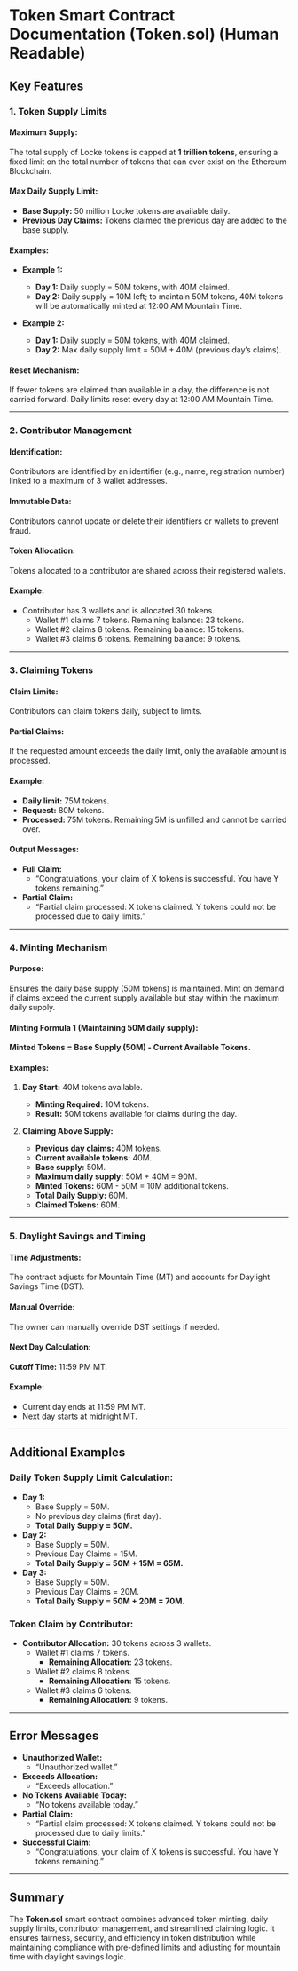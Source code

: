 # Token Smart Contract Documentation (Token.sol) (Human Readable)

## Key Features

### 1. Token Supply Limits

#### Maximum Supply:
The total supply of Locke tokens is capped at **1 trillion tokens**, ensuring a fixed limit on the total number of tokens that can ever exist on the Ethereum Blockchain.

#### Max Daily Supply Limit:
- **Base Supply:** 50 million Locke tokens are available daily.
- **Previous Day Claims:** Tokens claimed the previous day are added to the base supply.

#### Examples:
- **Example 1:**
  - **Day 1:** Daily supply = 50M tokens, with 40M claimed.
  - **Day 2:** Daily supply = 10M left; to maintain 50M tokens, 40M tokens will be automatically minted at 12:00 AM Mountain Time.

- **Example 2:**
  - **Day 1:** Daily supply = 50M tokens, with 40M claimed.
  - **Day 2:** Max daily supply limit = 50M + 40M (previous day’s claims).

#### Reset Mechanism:
If fewer tokens are claimed than available in a day, the difference is not carried forward. Daily limits reset every day at 12:00 AM Mountain Time.

---

### 2. Contributor Management

#### Identification:
Contributors are identified by an identifier (e.g., name, registration number) linked to a maximum of 3 wallet addresses.

#### Immutable Data:
Contributors cannot update or delete their identifiers or wallets to prevent fraud.

#### Token Allocation:
Tokens allocated to a contributor are shared across their registered wallets.

#### Example:
- Contributor has 3 wallets and is allocated 30 tokens.
  - Wallet #1 claims 7 tokens. Remaining balance: 23 tokens.
  - Wallet #2 claims 8 tokens. Remaining balance: 15 tokens.
  - Wallet #3 claims 6 tokens. Remaining balance: 9 tokens.

---

### 3. Claiming Tokens

#### Claim Limits:
Contributors can claim tokens daily, subject to limits.

#### Partial Claims:
If the requested amount exceeds the daily limit, only the available amount is processed.

#### Example:
- **Daily limit:** 75M tokens.
- **Request:** 80M tokens.
- **Processed:** 75M tokens. Remaining 5M is unfilled and cannot be carried over.

#### Output Messages:
- **Full Claim:**
  - “Congratulations, your claim of X tokens is successful. You have Y tokens remaining.”
- **Partial Claim:**
  - “Partial claim processed: X tokens claimed. Y tokens could not be processed due to daily limits.”

---

### 4. Minting Mechanism

#### Purpose:
Ensures the daily base supply (50M tokens) is maintained.
Mint on demand if claims exceed the current supply available but stay within the maximum daily supply.

#### Minting Formula 1 (Maintaining 50M daily supply):
**Minted Tokens = Base Supply (50M) - Current Available Tokens.**

#### Examples:
1. **Day Start:** 40M tokens available.
   - **Minting Required:** 10M tokens.
   - **Result:** 50M tokens available for claims during the day.

2. **Claiming Above Supply:**
   - **Previous day claims:** 40M tokens.
   - **Current available tokens:** 40M.
   - **Base supply:** 50M.
   - **Maximum daily supply:** 50M + 40M = 90M.
   - **Minted Tokens:** 60M - 50M = 10M additional tokens.
   - **Total Daily Supply:** 60M.
   - **Claimed Tokens:** 60M.

---

### 5. Daylight Savings and Timing

#### Time Adjustments:
The contract adjusts for Mountain Time (MT) and accounts for Daylight Savings Time (DST).

#### Manual Override:
The owner can manually override DST settings if needed.

#### Next Day Calculation:
**Cutoff Time:** 11:59 PM MT.

#### Example:
- Current day ends at 11:59 PM MT.
- Next day starts at midnight MT.

---

## Additional Examples

### Daily Token Supply Limit Calculation:
- **Day 1:**
  - Base Supply = 50M.
  - No previous day claims (first day).
  - **Total Daily Supply = 50M.**
- **Day 2:**
  - Base Supply = 50M.
  - Previous Day Claims = 15M.
  - **Total Daily Supply = 50M + 15M = 65M.**
- **Day 3:**
  - Base Supply = 50M.
  - Previous Day Claims = 20M.
  - **Total Daily Supply = 50M + 20M = 70M.**

### Token Claim by Contributor:
- **Contributor Allocation:** 30 tokens across 3 wallets.
  - Wallet #1 claims 7 tokens.
    - **Remaining Allocation:** 23 tokens.
  - Wallet #2 claims 8 tokens.
    - **Remaining Allocation:** 15 tokens.
  - Wallet #3 claims 6 tokens.
    - **Remaining Allocation:** 9 tokens.

---

## Error Messages

- **Unauthorized Wallet:**
  - “Unauthorized wallet.”
- **Exceeds Allocation:**
  - “Exceeds allocation.”
- **No Tokens Available Today:**
  - “No tokens available today.”
- **Partial Claim:**
  - “Partial claim processed: X tokens claimed. Y tokens could not be processed due to daily limits.”
- **Successful Claim:**
  - “Congratulations, your claim of X tokens is successful. You have Y tokens remaining.”

---

## Summary

The **Token.sol** smart contract combines advanced token minting, daily supply limits, contributor management, and streamlined claiming logic. It ensures fairness, security, and efficiency in token distribution while maintaining compliance with pre-defined limits and adjusting for mountain time with daylight savings logic.
